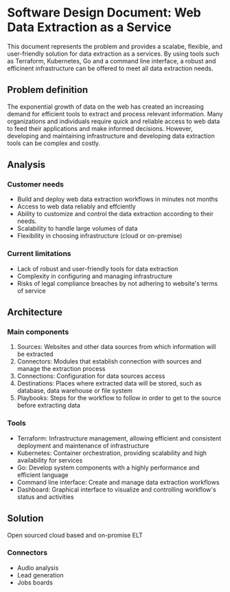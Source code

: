 # Software Design Document: Web Data Extraction as a Service

This document represents the problem and provides a scalabe, flexible, and user-friendly solution for data extraction as a services. By using tools such as Terraform, Kubernetes, Go and a command line interface, a robust and efficinent infrastructure can be offered to meet all data extraction needs.

## Problem definition

The exponential growth of data on the web has created an increasing demand for efficient tools to extract and process relevant information. Many organizations and individuals require quick and reliable access to web data to feed their applications and make informed decisions. However, developing and maintaining infrastructure and developing data extraction tools can be complex and costly.

## Analysis

### Customer needs

- Build and deploy web data extraction workflows in minutes not months
- Access to web data reliably and effciently
- Ability to customize and control the data extraction according to their needs.
- Scalability to handle large volumes of data
- Flexibility in choosing infrastructure (cloud or on-premise)

### Current limitations

- Lack of robust and user-friendly tools for data extraction
- Complexity in configuring and managing infrastructure
- Risks of legal compliance breaches by not adhering to website's terms of service

## Architecture

### Main components

1. Sources: Websites and other data sources from which information will be extracted
2. Connectors: Modules that establish connection with sources and manage the extraction process
3. Connections: Configuration for data sources access
4. Destinations: Places where extracted data will be stored, such as database, data warehouse or file system
5. Playbooks: Steps for the workflow to follow in order to get to the source before extracting data

### Tools

- Terraform: Infrastructure management, allowing efficient and consistent deployment and maintenance of infrastructure
- Kubernetes: Container orchestration, providing scalability and high availability for services
- Go: Develop system components with a highly performance and efficient language
- Command line interface: Create and manage data extraction workflows
- Dashboard: Graphical interface to visualize and controlling workflow's status and activities

## Solution

Open sourced cloud based and on-promise ELT

### Connectors

- Audio analysis
- Lead generation
- Jobs boards
